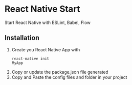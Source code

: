# React Native Start

Start React Native with ESLint, Babel, Flow

## Installation

1. Create you React Native App with <pre><code>react-native init MyApp</code></pre>
2. Copy or update the package.json file generated
3. Copy and Paste the config files and folder in your project
